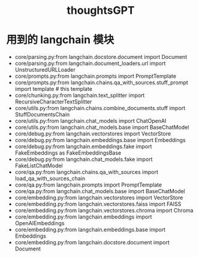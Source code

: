<h1 align="center">
thoughtsGPT
</h1>


# 用到的 langchain 模块

- core/parsing.py:from langchain.docstore.document import Document
- core/parsing.py:from langchain.document_loaders.url import UnstructuredURLLoader
- core/prompts.py:from langchain.prompts import PromptTemplate
- core/prompts.py:from langchain.chains.qa_with_sources.stuff_prompt import template # this template
- core/chunking.py:from langchain.text_splitter import RecursiveCharacterTextSplitter
- core/utils.py:from langchain.chains.combine_documents.stuff import StuffDocumentsChain
- core/utils.py:from langchain.chat_models import ChatOpenAI
- core/utils.py:from langchain.chat_models.base import BaseChatModel
- core/debug.py:from langchain.vectorstores import VectorStore
- core/debug.py:from langchain.embeddings.base import Embeddings
- core/debug.py:from langchain.embeddings.fake import FakeEmbeddings as FakeEmbeddingsBase
- core/debug.py:from langchain.chat_models.fake import FakeListChatModel
- core/qa.py:from langchain.chains.qa_with_sources import load_qa_with_sources_chain
- core/qa.py:from langchain.prompts import PromptTemplate
- core/qa.py:from langchain.chat_models.base import BaseChatModel
- core/embedding.py:from langchain.vectorstores import VectorStore
- core/embedding.py:from langchain.vectorstores.faiss import FAISS
- core/embedding.py:from langchain.vectorstores.chroma import Chroma
- core/embedding.py:from langchain.embeddings import OpenAIEmbeddings
- core/embedding.py:from langchain.embeddings.base import Embeddings
- core/embedding.py:from langchain.docstore.document import Document
